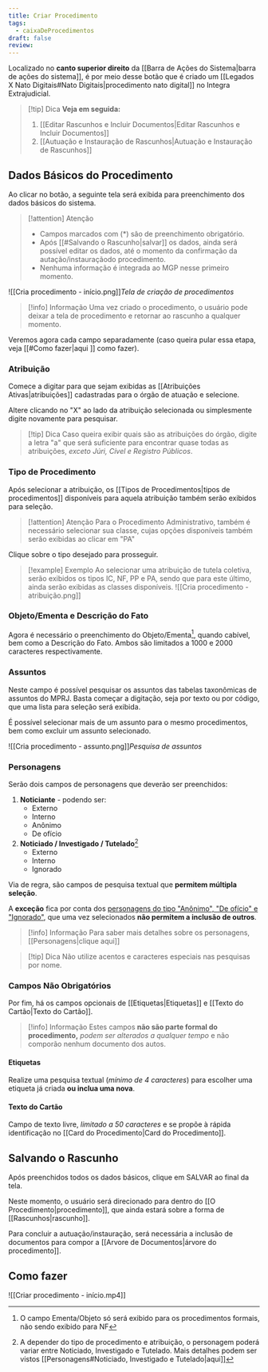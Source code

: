 ```yaml
---
title: Criar Procedimento
tags:
  - caixaDeProcedimentos
draft: false
review:
---
```

Localizado no **canto superior direito** da [[Barra de Ações do Sistema|barra de ações do sistema]], é por meio desse botão que é criado um [[Legados X Nato Digitais#Nato Digitais|procedimento nato digital]] no Integra Extrajudicial.

> [!tip] Dica
> **Veja em seguida:**
>  1. [[Editar Rascunhos e Incluir Documentos|Editar Rascunhos e Incluir Documentos]]  
>  2. [[Autuação e Instauração de Rascunhos|Autuação e Instauração de Rascunhos]]
## Dados Básicos do Procedimento

Ao clicar no botão, a seguinte tela será exibida para preenchimento dos dados básicos do sistema.
>[!attention] Atenção
> - Campos marcados com (\*) são de preenchimento obrigatório.
> - Após [[#Salvando o Rascunho|salvar]] os dados, ainda será possível editar os dados, até o momento da confirmação da autação/instauraçãodo procedimento. 
> - Nenhuma informação é integrada ao MGP nesse primeiro momento.

![[Cria procedimento - início.png]]*Tela de criação de procedimentos*

> [!info] Informação
> Uma vez criado o procedimento, o usuário pode deixar a tela de procedimento e retornar ao rascunho a qualquer momento.

Veremos agora cada campo separadamente (caso queira pular essa etapa, veja [[#Como fazer|aqui ]] como fazer).

### Atribuição

Comece a digitar para que sejam exibidas as [[Atribuições Ativas|atribuições]] cadastradas para o órgão de atuação e selecione.

Altere clicando no "X" ao lado da atribuição selecionada ou simplesmente digite novamente para pesquisar.

> [!tip] Dica
> Caso queira exibir quais são as atribuições do órgão, digite a letra "a" que será suficiente para encontrar quase todas as atribuições, *exceto Júri, Cível e Registro Públicos*.

### Tipo de Procedimento

Após selecionar a atribuição, os [[Tipos de Procedimentos|tipos de procedimentos]] disponíveis para aquela atribuição também serão exibidos para seleção.

>[!attention] Atenção
>Para o Procedimento Administrativo, também é necessário selecionar sua classe, cujas opções disponíveis também serão exibidas ao clicar em "PA"

Clique sobre o tipo desejado para prosseguir.

>[!example] Exemplo
>Ao selecionar uma atribuição de tutela coletiva, serão exibidos os tipos IC, NF, PP e PA, sendo que para este último, ainda serão exibidas as classes disponíveis.
> ![[Cria procedimento - atribuição.png]]

### Objeto/Ementa e Descrição do Fato

Agora é necessário o preenchimento do Objeto/Ementa[^1], quando cabível, bem como a Descrição do Fato. Ambos são limitados a 1000 e  2000 caracteres respectivamente.

### Assuntos

Neste campo é possível pesquisar os assuntos das tabelas taxonômicas de assuntos do MPRJ. Basta começar a digitação, seja por texto ou por código, que uma lista para seleção será exibida.

É possível selecionar mais de um assunto para o mesmo procedimentos, bem como excluir um assunto selecionado.

![[Cria procedimento - assunto.png]]*Pesquisa de assuntos*

### Personagens

Serão dois campos de personagens que deverão ser preenchidos:
1. **Noticiante** - podendo ser:
	- Externo
	- Interno
	- Anônimo
	- De ofício
2. **Noticiado / Investigado / Tutelado**[^2]
	- Externo
	- Interno
	- Ignorado

Via de regra, são campos de pesquisa textual que **permitem múltipla seleção**.

A **exceção** fica por conta dos <u>personagens do tipo "Anônimo", "De ofício" e "Ignorado"</u>, que uma vez selecionados **não permitem a inclusão de outros**.

> [!info] Informação
> Para saber mais detalhes sobre os personagens, [[Personagens|clique aqui]]

> [!tip] Dica
> Não utilize acentos e caracteres especiais nas pesquisas por nome.

### Campos Não Obrigatórios

Por fim, há os campos opcionais de [[Etiquetas|Etiquetas]] e [[Texto do Cartão|Texto do Cartão]].

> [!info] Informação
> Estes campos **não são parte formal do procedimento,** *podem ser alterados a qualquer tempo* e não comporão nenhum documento dos autos.

#### Etiquetas

Realize uma pesquisa textual (*mínimo de 4 caracteres*) para escolher uma etiqueta já criada **ou inclua uma nova**.

#### Texto do Cartão

Campo de texto livre, *limitado a 50 caracteres* e se propõe à rápida identificação no [[Card do Procedimento|Card do Procedimento]].

## Salvando o Rascunho

Após preenchidos todos os dados básicos, clique em SALVAR ao final da tela.

Neste momento, o usuário será direcionado para dentro do [[O Procedimento|procedimento]], que ainda estará sobre a forma de [[Rascunhos|rascunho]].

Para concluir a autuação/instauração, será necessária a inclusão de documentos para compor a [[Arvore de Documentos|árvore do procedimento]].


## Como fazer

![[Criar procedimento - início.mp4]]

[^1]: O campo Ementa/Objeto só será exibido para os procedimentos formais, não sendo exibido para NF
[^2]: A depender do tipo de procedimento e atribuição, o personagem poderá variar entre Noticiado, Investigado e Tutelado. Mais detalhes podem ser vistos  [[Personagens#Noticiado, Investigado e Tutelado|aqui]]